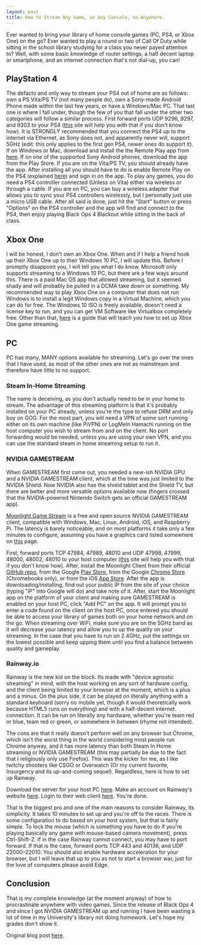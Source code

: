 ```yaml
---
layout: post
title: How to Stream Any Game, on Any Console, to Anywhere.
---
```

Ever wanted to bring your library of home console games (PC, PS4, or Xbox One) on the go? Ever wanted to play a round or two of Call Of Duty while sitting in the school library studying for a class you never payed attention to? Well, with some basic knowledge of router settings, a half decent laptop or smartphone, and an internet connection that's not dial-up, you can!

## PlayStation 4

The defacto and only way to stream your PS4 out of home are as follows: own a PS Vita/PS TV (not many people do), own a Sony-made Android Phone made within the last few years, or have a Windows/Mac PC. That last one is where I fall under, though the few of you that fall under the other two categories will follow a similar process. First forward ports UDP 9296, 9297, and 9303 to your PS4 ([this](https://portforward.com/router.htm) site will help you with that if you don't know how). It is STRONGLY recommended that you connect the PS4 up to the internet via Ethernet, as Sony does not, and apparently never will, support 5GHz (edit: this only applies to the first gen PS4, newer ones do support it). If on Windows or Mac, download and install the the Remote Play app from [here](https://remoteplay.dl.playstation.net/remoteplay/lang/en/index.html). If on one of the supported Sony Android phones, download the app from the Play Store. If you are on the Vita/PS TV, you should already have the app. After installing all you should have to do is enable Remote Play on the PS4 (explained [here](https://manuals.playstation.net/document/en/ps4/settings/remote.html)) and sign in on the app. To play any games, you do need a PS4 controller connected (Unless on Vita) either via wireless or through a cable. If you are on PC, you can buy a wireless adapter that allows you to sync your PS4 controllers wirelessly, but I personally just use a micro USB cable. After all said is done, just hit the "Start" button or press "Options" on the PS4 controller and the app will find and connect to the PS4, then enjoy playing Black Ops 4 Blackout while sitting in the back of class.

## Xbox One

I will be honest, I don't own an Xbox One. When and if I help a friend hook up their Xbox One up to their Windows 10 PC, I will update this. Before I promptly disappoint you, I will tell you what I do know. Microsoft only supports streaming to a Windows 10 PC, but there are a few ways around this. There is a paid Mac OS app that allowed streaming, but it seemed shady and will probably be pulled in a DCMA take down or something. My recommended way to play Xbox One on a computer that does not run Windows is to install a legit Windows copy in a Virtual Machine, which you can do for free. The Windows 10 ISO is freely available, doesn't need a license key to run, and you can get VM Software like Virtualbox completely free. Other than that, [here](https://kinkeadtech.com/how-to-stream-xbox-one-to-windows-10-from-anywhere-with-internet/) is a guide that will teach you how to set up Xbox One game streaming.

## PC

PC has many, MANY options available for streaming. Let's go over the ones that I have used, as most of the other ones are not as mainstream and therefore have little to no support.

### Steam In-Home Streaming
 
The name is deceiving, as you don't actually need to be in your home to stream. The advantage of this streaming platform is that it's probably installed on your PC already, unless you're the type to refuse DRM and only buy on GOG. For the most part, you will need a VPN of some sort running either on its own machine (like PiVPN) or LogMeIn Hamachi running on the host computer you wish to stream from and on the client. No port forwarding would be needed, unless you are using your own VPN, and you can use the standard steam in home streaming setup to run it.

### NVIDIA GAMESTREAM

When GAMESTREAM first came out, you needed a new-ish NVIDIA GPU and a NVIDIA GAMESTREAM client, which at the time was just limited to the NVIDIA Shield. Now NVIDIA also has the shield tablet and the Shield TV, but there are better and more versatile options available now (fingers crossed that the NVIDIA-powered Nintendo Switch gets an official GAMESTREAM app). 

[Moonlight Game Stream](https://moonlight-stream.com/) is a free and open source NVIDIA GAMESTREAM client, compatible with Windows, Mac, Linux, Android, iOS, and Raspberry Pi.  The latency is barely noticeable, and on most platforms it take only a few minutes to configure, assuming you have a graphics card listed somewhere on [this](https://shield.nvidia.com/support/shield-portable/faq/2) page. 

First, forward ports TCP 47984, 47989, 48010 and UDP 47998, 47999, 48000, 48002, 48010 to your host computer ([this](https://portforward.com/router.htm) site will help you with that if you don't know how). After, install the Moonlight Client from their official [GitHub repo](https://github.com/moonlight-stream/moonlight-qt/releases), from the Google [Play Store](https://play.google.com/store/apps/details?id=com.limelight), from the Google [Chrome Store](https://chrome.google.com/webstore/detail/moonlight-game-streaming/gemamigbbenahjlfnmlfdjhdnkpbkfjj) (Chromebooks only), or from the iOS [App Store](https://itunes.apple.com/us/app/moonlight-game-streaming/id1000551566). After the app is downloading/installing, find out your public IP from the site of your choice (typing "IP" into Google will do) and take note of it. After, start the Moonlight app on the platform of your client and making sure GAMESTREAM is enabled on your host PC, click "Add PC" on the app. It will prompt you to enter a code found on the client on the host PC, once entered you should be able to access your library of games both on your home network and on the go. When streaming over WiFi, make sure you are on the 5GHz band as it will decrease your latency and allow you to up the quality on your streaming. In the case that you have to run on 2.4GHz, put the settings on the lowest possible and keep upping them until you find a balance between quality and gameplay.

### Rainway.io

Rainway is the new kid on the block. Its made with "device agnostic streaming" in mind, with the host working on any sort of hardware config, and the client being limited to your browser at the moment, which is a plus and a minus. On the plus side, it can be played on literally anything with a standard keyboard (sorry no mobile yet, though it would theoretically work because HTML5 runs on everything) and with a half-decent internet connection. It can be run on literally any hardware, whether you're team red or blue, team red or green, or somewhere in between (rhyme not intended).

The cons are that it really doesn't perform well on any browser but Chrome, which isn't the worst thing in the world considering most people run Chrome anyway, and it has more latency than both Steam In Home streaming or NVIDIA GAMESTREAM (this may partially be due to the fact that I religiously only use Firefox). This was the kicker for me, as I like twitchy shooters like CSGO or Overwatch (Or my current favorite, Insurgency and its up-and-coming sequel). Regardless, here is how to set up Rainway.

Download the server for your host PC [here](https://rainway.io/downloads/). Make an account on Rainway's website [here](https://rainway.io/register). Login to their web client [here](https://play.rainway.io/). You're done.

That is the biggest pro and one of the main reasons to consider Rainway, its simplicity. It takes 10 minutes to set up and you're off to the races. There is some configuration to do based on your host system, but that is fairly simple. To lock the mouse (which is something you have to do if you're playing basically any game with mouse-based camera movement), press Ctrl-Shift-Z. If in the case Rainway cannot connect, you may have to port forward. If that is the case, forward ports TCP 443 and 40136, and UDP 22000–22010. You should also enable hardware acceleration for your browser, but I will leave that up to you as not to start a browser war, just for the love of computers please avoid Edge.

## Conclusion
 
That is my complete knowledge (at the moment anyway) of how to procrastinate anywhere with video games. Since the release of Black Ops 4 and since I got NVIDIA GAMESTREAM up and running I have been wasting a lot of time in my University's library not doing homework. Let's hope my grades don't show it.

Original blog post [here](http://blog.chand1012.net/2018/10/how-to-stream-any-game-on-any-console.html).
